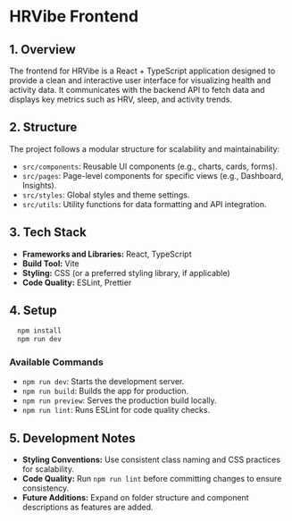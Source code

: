 # HRVibe Frontend

## 1. Overview

The frontend for HRVibe is a React + TypeScript application designed to provide
a clean and interactive user interface for visualizing health and activity data.
It communicates with the backend API to fetch data and displays key metrics such
as HRV, sleep, and activity trends.

## 2. Structure

The project follows a modular structure for scalability and maintainability:

- `src/components`: Reusable UI components (e.g., charts, cards, forms).
- `src/pages`: Page-level components for specific views (e.g., Dashboard,
  Insights).
- `src/styles`: Global styles and theme settings.
- `src/utils`: Utility functions for data formatting and API integration.

## 3. Tech Stack

- **Frameworks and Libraries:** React, TypeScript
- **Build Tool:** Vite
- **Styling:** CSS (or a preferred styling library, if applicable)
- **Code Quality:** ESLint, Prettier

## 4. Setup

```bash
  npm install
  npm run dev
```

### **Available Commands**

- `npm run dev`: Starts the development server.
- `npm run build`: Builds the app for production.
- `npm run preview`: Serves the production build locally.
- `npm run lint`: Runs ESLint for code quality checks.

## 5. Development Notes

- **Styling Conventions:** Use consistent class naming and CSS practices for
  scalability.
- **Code Quality:** Run `npm run lint` before committing changes to ensure
  consistency.
- **Future Additions:** Expand on folder structure and component descriptions as
  features are added.
